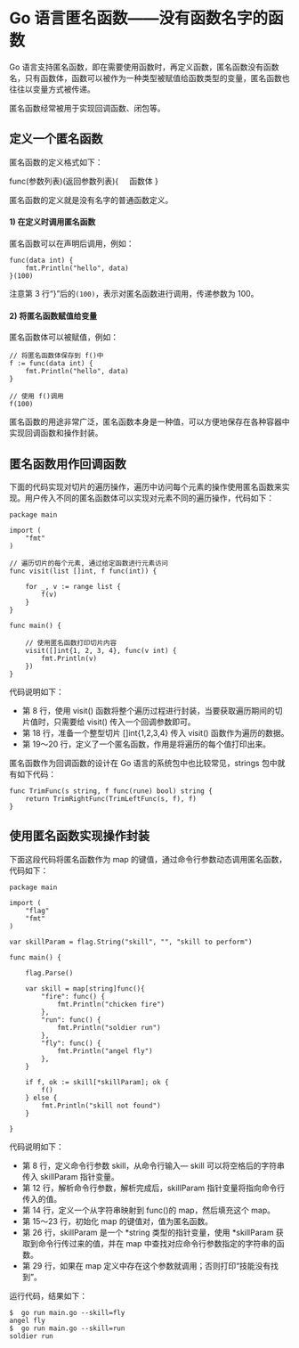# Go 语言匿名函数——没有函数名字的函数

Go 语言支持匿名函数，即在需要使用函数时，再定义函数，匿名函数没有函数名，只有函数体，函数可以被作为一种类型被赋值给函数类型的变量，匿名函数也往往以变量方式被传递。

匿名函数经常被用于实现回调函数、闭包等。

## 定义一个匿名函数

匿名函数的定义格式如下：

func(参数列表)(返回参数列表){
    函数体
}

匿名函数的定义就是没有名字的普通函数定义。

#### 1) 在定义时调用匿名函数

匿名函数可以在声明后调用，例如：

```
func(data int) {
    fmt.Println("hello", data)
}(100)
```

注意第 3 行“}”后的`(100)`，表示对匿名函数进行调用，传递参数为 100。

#### 2) 将匿名函数赋值给变量

匿名函数体可以被赋值，例如：

```
// 将匿名函数体保存到 f()中
f := func(data int) {
    fmt.Println("hello", data)
}

// 使用 f()调用
f(100)
```

匿名函数的用途非常广泛，匿名函数本身是一种值，可以方便地保存在各种容器中实现回调函数和操作封装。

## 匿名函数用作回调函数

下面的代码实现对切片的遍历操作，遍历中访问每个元素的操作使用匿名函数来实现。用户传入不同的匿名函数体可以实现对元素不同的遍历操作，代码如下：

```
package main

import (
    "fmt"
)

// 遍历切片的每个元素, 通过给定函数进行元素访问
func visit(list []int, f func(int)) {

    for _, v := range list {
        f(v)
    }
}

func main() {

    // 使用匿名函数打印切片内容
    visit([]int{1, 2, 3, 4}, func(v int) {
        fmt.Println(v)
    })
}
```

代码说明如下：

*   第 8 行，使用 visit() 函数将整个遍历过程进行封装，当要获取遍历期间的切片值时，只需要给 visit() 传入一个回调参数即可。
*   第 18 行，准备一个整型切片 []int{1,2,3,4} 传入 visit() 函数作为遍历的数据。
*   第 19～20 行，定义了一个匿名函数，作用是将遍历的每个值打印出来。

匿名函数作为回调函数的设计在 Go 语言的系统包中也比较常见，strings 包中就有如下代码：

```
func TrimFunc(s string, f func(rune) bool) string {
    return TrimRightFunc(TrimLeftFunc(s, f), f)
}
```

## 使用匿名函数实现操作封装

下面这段代码将匿名函数作为 map 的键值，通过命令行参数动态调用匿名函数，代码如下：

```
package main

import (
    "flag"
    "fmt"
)

var skillParam = flag.String("skill", "", "skill to perform")

func main() {

    flag.Parse()

    var skill = map[string]func(){
        "fire": func() {
            fmt.Println("chicken fire")
        },
        "run": func() {
            fmt.Println("soldier run")
        },
        "fly": func() {
            fmt.Println("angel fly")
        },
    }

    if f, ok := skill[*skillParam]; ok {
        f()
    } else {
        fmt.Println("skill not found")
    }

}
```

代码说明如下：

*   第 8 行，定义命令行参数 skill，从命令行输入— skill 可以将空格后的字符串传入 skillParam 指针变量。
*   第 12 行，解析命令行参数，解析完成后，skillParam 指针变量将指向命令行传入的值。
*   第 14 行，定义一个从字符串映射到 func()的 map，然后填充这个 map。
*   第 15～23 行，初始化 map 的键值对，值为匿名函数。
*   第 26 行，skillParam 是一个 *string 类型的指针变量，使用 *skillParam 获取到命令行传过来的值，并在 map 中查找对应命令行参数指定的字符串的函数。
*   第 29 行，如果在 map 定义中存在这个参数就调用；否则打印“技能没有找到”。

运行代码，结果如下：

```
$  go run main.go --skill=fly
angel fly
$  go run main.go --skill=run
soldier run
```